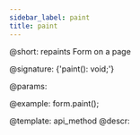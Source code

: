 ```yaml
---
sidebar_label: paint
title: paint
---          
```


@short: repaints Form on a page

@signature: {'paint(): void;'}


@params:




@example:
form.paint();


@template: api_method
@descr:






